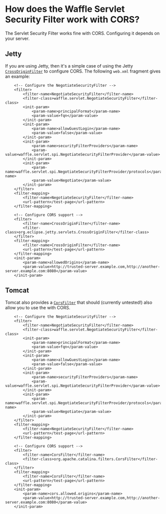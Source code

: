 # How does the Waffle Servlet Security Filter work with CORS?

The Servlet Security Filter works fine with CORS. Configuring it depends on your server. 

## Jetty
If you are using Jetty, then it's a simple case of using the Jetty 
[`CrossOriginFilter`](https://www.eclipse.org/jetty/documentation/current/cross-origin-filter.html) to configure CORS. 
The following `web.xml` fragment gives an example:

```
    <!-- Configure the NegotiateSecurityFilter -->
    <filter>
        <filter-name>NegotiateSecurityFilter</filter-name>
        <filter-class>waffle.servlet.NegotiateSecurityFilter</filter-class>
        <init-param>
            <param-name>principalFormat</param-name>
            <param-value>fqn</param-value>
        </init-param>
        <init-param>
            <param-name>allowGuestLogin</param-name>
            <param-value>false</param-value>
        </init-param>
        <init-param>
            <param-name>securityFilterProviders</param-name>
            <param-value>waffle.servlet.spi.NegotiateSecurityFilterProvider</param-value>
        </init-param>
        <init-param>
            <param-name>waffle.servlet.spi.NegotiateSecurityFilterProvider/protocols</param-name>
            <param-value>Negotiate</param-value>
        </init-param>
    </filter>
    <filter-mapping>
        <filter-name>NegotiateSecurityFilter</filter-name>
        <url-pattern>/test-page</url-pattern>
    </filter-mapping>

    <!-- Configure CORS support -->
    <filter>
        <filter-name>CrossOriginFilter</filter-name>
        <filter-class>org.eclipse.jetty.servlets.CrossOriginFilter</filter-class>
    </filter>
    <filter-mapping>
        <filter-name>CrossOriginFilter</filter-name>
        <url-pattern>/test-page</url-pattern>
    </filter-mapping>
    <init-param>
        <param-name>allowedOrigins</param-name>
        <param-value>http://trusted-server.example.com,http://another-server.example.com:8080</param-value>
    </init-param>
```

## Tomcat
Tomcat also provides a [`CorsFilter`](https://tomcat.apache.org/tomcat-9.0-doc/config/filter.html#CORS_Filter) that should 
(currently untested!) also allow you to use the with CORS. 

```
    <!-- Configure the NegotiateSecurityFilter -->
    <filter>
        <filter-name>NegotiateSecurityFilter</filter-name>
        <filter-class>waffle.servlet.NegotiateSecurityFilter</filter-class>
        <init-param>
            <param-name>principalFormat</param-name>
            <param-value>fqn</param-value>
        </init-param>
        <init-param>
            <param-name>allowGuestLogin</param-name>
            <param-value>false</param-value>
        </init-param>
        <init-param>
            <param-name>securityFilterProviders</param-name>
            <param-value>waffle.servlet.spi.NegotiateSecurityFilterProvider</param-value>
        </init-param>
        <init-param>
            <param-name>waffle.servlet.spi.NegotiateSecurityFilterProvider/protocols</param-name>
            <param-value>Negotiate</param-value>
        </init-param>
    </filter>
    <filter-mapping>
        <filter-name>NegotiateSecurityFilter</filter-name>
        <url-pattern>/test-page</url-pattern>
    </filter-mapping>

    <!-- Configure CORS support -->
    <filter>
        <filter-name>CorsFilter</filter-name>
        <filter-class>org.apache.catalina.filters.CorsFilter</filter-class>
    </filter>
    <filter-mapping>
        <filter-name>CorsFilter</filter-name>
        <url-pattern>/test-page</url-pattern>
    </filter-mapping>
    <init-param>
        <param-name>cors.allowed.origins</param-name>
        <param-value>http://trusted-server.example.com,http://another-server.example.com:8080</param-value>
    </init-param>
```
